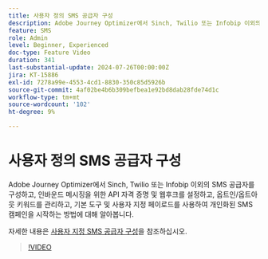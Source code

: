 ```yaml
---
title: 사용자 정의 SMS 공급자 구성
description: Adobe Journey Optimizer에서 Sinch, Twilio 또는 Infobip 이외의 SMS 공급자를 구성하고, 인바운드 메시징을 위한 API 자격 증명 및 웹후크를 설정하고, 옵트인/옵트아웃 키워드를 관리하고, 기본 도구 및 사용자 지정 페이로드를 사용하여 개인화된 SMS 캠페인을 시작하는 방법에 대해 알아봅니다.
feature: SMS
role: Admin
level: Beginner, Experienced
doc-type: Feature Video
duration: 341
last-substantial-update: 2024-07-26T00:00:00Z
jira: KT-15886
exl-id: 7278a99e-4553-4cd1-8830-350c85d5926b
source-git-commit: 4af02be4b6b309befbea1e92bd8dab28fde74d1c
workflow-type: tm+mt
source-wordcount: '102'
ht-degree: 9%

---
```


# 사용자 정의 SMS 공급자 구성

Adobe Journey Optimizer에서 Sinch, Twilio 또는 Infobip 이외의 SMS 공급자를 구성하고, 인바운드 메시징을 위한 API 자격 증명 및 웹후크를 설정하고, 옵트인/옵트아웃 키워드를 관리하고, 기본 도구 및 사용자 지정 페이로드를 사용하여 개인화된 SMS 캠페인을 시작하는 방법에 대해 알아봅니다.

자세한 내용은 [사용자 지정 SMS 공급자 구성](https://experienceleague.adobe.com/ko/docs/journey-optimizer/using/channels/sms/configure-sms/sms-configuration-custom)을 참조하십시오.

>[!VIDEO](https://video.tv.adobe.com/v/3443613/?learn=on&enablevpops&captions=kor)
